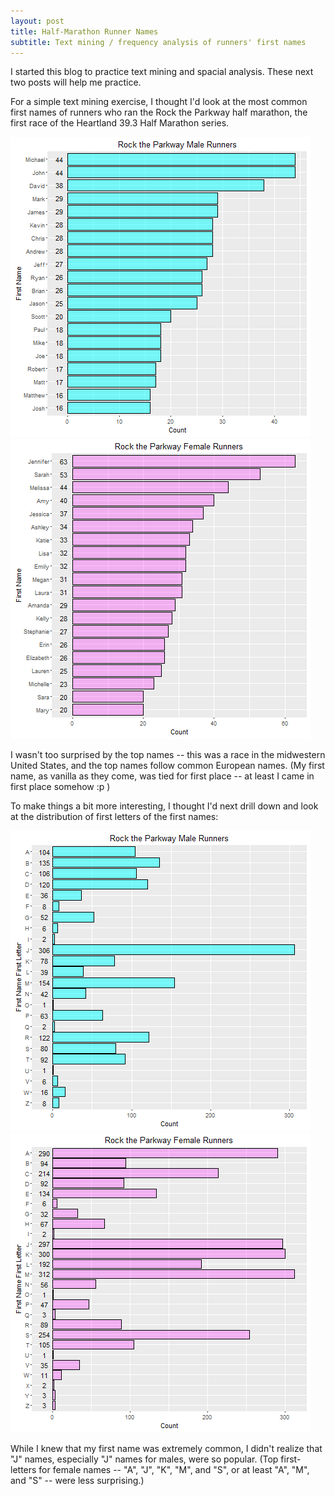 ```yaml
---
layout: post
title: Half-Marathon Runner Names 
subtitle: Text mining / frequency analysis of runners' first names
---
```


I started this blog to practice text mining and spacial analysis. These next two posts will help me practice.

For a simple text mining exercise, I thought I'd look at the most common first names of runners who ran the Rock the Parkway half marathon, the first race of the Heartland 39.3 Half Marathon series.

![Male First Names](https://raw.githubusercontent.com/johnsug/johnsug.github.io/master/_posts/race_names/2016-parkway-names-male.png) 
![Female First Names](https://raw.githubusercontent.com/johnsug/johnsug.github.io/master/_posts/race_names/2016-parkway-names-female.png)

I wasn't too surprised by the top names -- this was a race in the midwestern United States, and the top names follow common European names. (My first name, as vanilla as they come, was tied for first place -- at least I came in first place somehow :p )

To make things a bit more interesting, I thought I'd next drill down and look at the distribution of first letters of the first names:

![Male First Letters](https://raw.githubusercontent.com/johnsug/johnsug.github.io/master/_posts/race_names/2016-parkway-letters-male.png)
![Female First Letters](https://raw.githubusercontent.com/johnsug/johnsug.github.io/master/_posts/race_names/2016-parkway-letters-female.png)

While I knew that my first name was extremely common, I didn't realize that "J" names, especially "J" names for males, were so popular. (Top first-letters for female names -- "A", "J", "K", "M", and "S", or at least "A", "M", and "S" -- were less surprising.)
